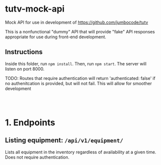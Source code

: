 # tutv-mock-api
Mock API for use in development of https://github.com/jumbocode/tutv

This is a nonfunctional "dummy" API that will provide "fake" API responses appropriate for use
during front-end development.

## Instructions
Inside this folder, run `npm install`. Then, run `npm start`. The server will listen on port 8000.


TODO: Routes that require authentication will return 'authenticated: false' if no authenitcation is
provided, but will not fail. This will allow for smoother development


<br/>
<br/>


# 1. Endpoints

## Listing equipment: `/api/v1/equipment/`
Lists all equipment in the inventory regardless of availability at a given time. Does not require authentication.
</br></br>

